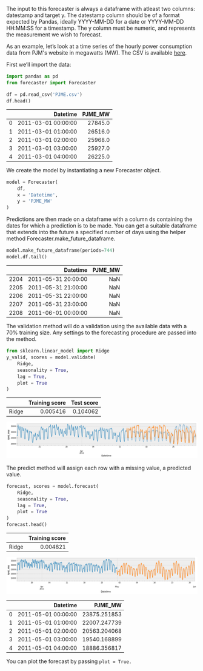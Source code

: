 The input to this forecaster is always a dataframe with atleast two columns: datestamp and target y. The datestamp column should be of a format expected by Pandas, ideally YYYY-MM-DD for a date or YYYY-MM-DD HH:MM:SS for a timestamp. The y column must be numeric, and represents the measurement we wish to forecast.

As an example, let’s look at a time series of the hourly power consumption data from PJM's website in megawatts (MW). The CSV is available [here](here).

First we’ll import the data:

```python
import pandas as pd
from forecaster import Forecaster
```
```python
df = pd.read_csv('PJME.csv')
df.head()
```

|   |            Datetime | PJME_MW |
|--:|--------------------:|--------:|
| 0 | 2011-03-01 00:00:00 | 27845.0 |
| 1 | 2011-03-01 01:00:00 | 26516.0 |
| 2 | 2011-03-01 02:00:00 | 25968.0 |
| 3 | 2011-03-01 03:00:00 | 25927.0 |
| 4 | 2011-03-01 04:00:00 | 26225.0 |

We create the model by instantiating a new Forecaster object.

```python
model = Forecaster(
    df,
    x = 'Datetime',
    y = 'PJME_MW'
)
```

Predictions are then made on a dataframe with a column ds containing the dates for which a prediction is to be made. You can get a suitable dataframe that extends into the future a specified number of days using the helper method Forecaster.make_future_dataframe.

```python
model.make_future_dataframe(periods=744)
model.df.tail()
```

|      |            Datetime | PJME_MW |
|-----:|--------------------:|--------:|
| 2204 | 2011-05-31 20:00:00 |     NaN |
| 2205 | 2011-05-31 21:00:00 |     NaN |
| 2206 | 2011-05-31 22:00:00 |     NaN |
| 2207 | 2011-05-31 23:00:00 |     NaN |
| 2208 | 2011-06-01 00:00:00 |     NaN |

The validation method will do a validation using the available data with a 70% training size. Any settings to the forecasting procedure are passed into the method.

```python
from sklearn.linear_model import Ridge
y_valid, scores = model.validate(
    Ridge,
    seasonality = True,
    lag = True,
    plot = True
)
```

|       | Training score | Test score |
|------:|---------------:|-----------:|
| Ridge |       0.005416 |   0.104062 |

![Validate](examples/validate.png)

The predict method will assign each row with a missing value, a predicted value.

```python
forecast, scores = model.forecast(
    Ridge, 
    seasonality = True, 
    lag = True, 
    plot = True
)
forecast.head()
```

|       | Training score |
|------:|---------------:|
| Ridge |       0.004821 |

![Predict](examples/forecast.png)

|   |            Datetime |      PJME_MW |
|--:|--------------------:|-------------:|
| 0 | 2011-05-01 00:00:00 | 23875.251853 |
| 1 | 2011-05-01 01:00:00 | 22007.247739 |
| 2 | 2011-05-01 02:00:00 | 20563.204068 |
| 3 | 2011-05-01 03:00:00 | 19540.168899 |
| 4 | 2011-05-01 04:00:00 | 18886.356817 |


You can plot the forecast by passing `plot = True.`